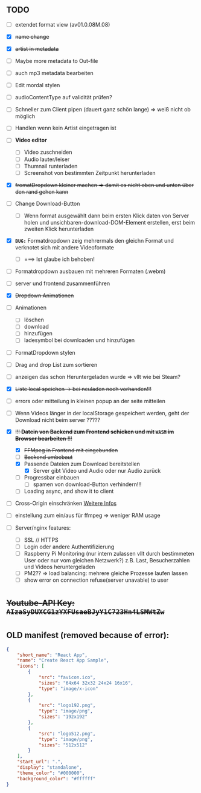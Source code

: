 ## **TODO**

- [ ] extendet format view (av01.0.08M.08)
- [x] ~~name change~~
- [x] ~~artist in metadata~~
- [ ] Maybe more metadata to Out-file
- [ ] auch mp3 metadata bearbeiten
- [ ] Edit mordal stylen
- [ ] audioContentType auf validität prüfen?
- [ ] Schneller zum Client pipen (dauert ganz schön lange) => weiß nicht ob möglich
- [ ] Handlen wenn kein Artist eingetragen ist
- [ ] **Video editor**
  - [ ] Video zuschneiden
  - [ ] Audio lauter/leiser
  - [ ] Thumnail runterladen
  - [ ] Screenshot von bestimmten Zeitpunkt herunterladen
- [x] ~~fromatDropdown kleiner machen => damit es nicht oben und unten über den rand gehen kann~~
- [ ] Change Download-Button
  - [ ] Wenn format ausgewählt dann beim ersten Klick daten von Server holen und unsichbaren-download-DOM-Element erstellen, erst beim zweiten Klick herunterladen
- [x] **`BUG:`** Formatdropdown zeig mehrermals den gleichn Format und verknotet sich mit andere Videoformate
  - [ ] ===> Ist glaube ich behoben!
- [ ] Formatdropdown ausbauen mit mehreren Formaten (.webm)
- [ ] server und frontend zusammenführen
- [x] ~~Dropdown Animationen~~
- [ ] Animationen
  - [ ] löschen
  - [ ] download
  - [ ] hinzufügen
  - [ ] ladesymbol bei downloaden und hinzufügen
- [ ] FormatDropdown stylen
- [ ] Drag and drop List zum sortieren
- [ ] anzeigen das schon Heruntergeladen wurde => vllt wie bei Steam?
- [x] ~~Liste local speichen -> bei neuladen noch vorhanden!!!~~
- [ ] errors oder mitteilung in kleinen popup an der seite mitteilen
- [ ] Wenn Videos länger in der localStorage gespeichert werden, geht der Download nicht beim server ?????
- [x] ~~!!! **Datein von Backend zum Frontend schicken und mit `WASM` im Browser bearbeiten** !!!~~
  - [x] ~~FFMpeg in Frontend mit eingebunden~~
  - [ ] ~~Backend umbebaut~~
  - [x] Passende Dateien zum Download bereitstellen
    - [x] Server gibt Video und Audio oder nur Audio zurück
  - [ ] Progressbar einbauen
    - [ ] spamen von download-Button verhindern!!!
  - [ ] Loading async, and show it to client
- [ ] Cross-Origin einschränken [Weitere Infos](https://developer.chrome.com/blog/enabling-shared-array-buffer/#cross-origin-isolation)
- [ ] einstellung zum ein/aus für ffmpeg => weniger RAM usage

- [ ] Server/nginx features:
  - [ ] SSL // HTTPS
  - [ ] Login oder andere Authentifizierung
  - [ ] Raspberry Pi Monitoring (nur intern zulassen vllt durch bestimmeten User oder nur vom gleichen Netzwerk?) z.B. Last, Besucherzahlen und Videos heruntergeladen
  - [ ] PM2?? => load balancing: mehrere gleiche Prozesse laufen lassen
  - [ ] show error on connection refuse(server unavable) to user

#

## ~~**Youtube-API Key:** `AIzaSyDUXCG1zYXFUsaeBJyY1C723Hn4LSMWtZw`~~

#

## **OLD manifest (removed because of error):**

```JSON
{
    "short_name": "React App",
    "name": "Create React App Sample",
    "icons": [
        {
            "src": "favicon.ico",
            "sizes": "64x64 32x32 24x24 16x16",
            "type": "image/x-icon"
        },
        {
            "src": "logo192.png",
            "type": "image/png",
            "sizes": "192x192"
        },
        {
            "src": "logo512.png",
            "type": "image/png",
            "sizes": "512x512"
        }
    ],
    "start_url": ".",
    "display": "standalone",
    "theme_color": "#000000",
    "background_color": "#ffffff"
}
```

#
